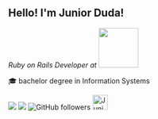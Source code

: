 <h2>Hello! I'm Junior Duda!</h2>
<p><em>Ruby on Rails Developer at <a href="https://www.grafeno.digital"><img src="https://www.grafeno.digital/img/logo-grafeno.png" width="80"></a> 
</em></p>

:mortar_board: bachelor degree in Information Systems

[![](https://img.shields.io/badge/-LinkedIn-222222?style=flat-square&logo=Linkedin&logoColor=white&color=blue&link=https://www.linkedin.com/in/junior-duda/)](https://www.linkedin.com/in/junior-duda/)
[![](https://img.shields.io/badge/-Facebook-222222?style=flat-square&logo=Facebook&logoColor=white&color=blue&link=https://www.facebook.com/junior.duda.3/)](https://www.facebook.com/junior.duda.3/)
![GitHub followers](https://img.shields.io/github/followers/Juninhoz?label=Follow&style=social)
<a href="https://dev.to/juninhoz">
  <img src="https://d2fltix0v2e0sb.cloudfront.net/dev-badge.svg" alt="Junior Duda's DEV Profile" height="30" width="30">
</a>

